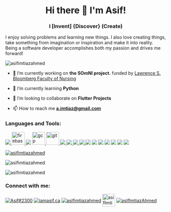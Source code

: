 <h1 align="center">Hi there 👋 I'm Asif!</h1>
<h3 align="center">I [Invent] {Discover} (Create)</h3>
<p> I enjoy solving problems and learning new things. I also love creating things, take something from imagination or inspiration and make it into reality. Being a software developer accomplishes both my passion and drives me forward!</p>

<p align="left"> <img src="https://komarev.com/ghpvc/?username=asifimtiazahmed&label=Profile%20views&color=0e75b6&style=flat" alt="asifimtiazahmed" /> </p>



- 🔭 I’m currently working on **the SOmNI project.** funded by <a href="https://bloomberg.nursing.utoronto.ca">Lawrence S. Bloomberg Faculty of Nursing</a>

- 🌱 I’m currently learning **Python**

- 👯 I’m looking to collaborate on **Flutter Projects**

- 📫 How to reach me **a.imtiaz@gmail.com**

<h3 align="left">Languages and Tools:</h3>
<p align="left"> 
    <a href="https://flutter.dev" target="_blank"> <img src="https://img.icons8.com/color/48/000000/flutter.png"/> </a>
  <a href="https://firebase.google.com/" target="_blank"> <img src="https://www.vectorlogo.zone/logos/firebase/firebase-icon.svg" alt="firebase" width="40" height="40"/> </a> 
  <a href="https://aws.amazon.com/" target="_blank"> <img src="https://img.icons8.com/color/48/DEDEDE/amazon-web-services.png"/></a>
  <a href="https://cloud.google.com" target="_blank"> <img src="https://www.vectorlogo.zone/logos/google_cloud/google_cloud-icon.svg" alt="gcp" width="40" height="40"/> </a> <a href="https://git-scm.com/" target="_blank"> <img src="https://www.vectorlogo.zone/logos/git-scm/git-scm-icon.svg" alt="git" width="40" height="40"/> </a> <a href="https://www.w3.org/html/" target="_blank">   <a href="https://www.javascript.com/" target="_blank"><img src="https://img.icons8.com/color/48/000000/javascript.png"/> </a> <a href="https://developer.mozilla.org/en-US/docs/Web/HTML" target="_blank"><img src="https://img.icons8.com/color/48/000000/html-5--v2.png"/> </a> <a href="https://www.python.org/" target="_blank"> <img src="https://img.icons8.com/color/48/000000/python.png"/> </a> <a href="https://visualstudio.microsoft.com/" target="_blank"> <img src="https://img.icons8.com/color/48/000000/visual-studio-code-insides.png"/> </a> <a href="https://www.android.com" target="_blank"> <img src="https://img.icons8.com/fluent/48/000000/android.png"/></a>  <a href="https://dart.dev/" target="_blank"> <img src="https://img.icons8.com/color/48/000000/dart.png"/></a> <a href="https://ubuntu.com/" target="_blank"><img src="https://img.icons8.com/color/48/000000/linux.png"/></a> <a href="https://www.w3schools.com/cpp/" target="_blank"> <img src="https://img.icons8.com/color/48/000000/c-plus-plus-logo.png"/></a> <a href="https://www.arduino.cc/" target="_blank"> <img src="https://img.icons8.com/fluent/48/000000/arduino.png"/></a> <a href="https://graphql.org/" target="_blank"> <img src="https://img.icons8.com/color/48/000000/graphql.png"/></a> <a href="https://developer.apple.com/xcode/" target="_blank"> <img src="https://img.icons8.com/color/48/000000/xcode.png"/></a></p>


<p align="left"> <a href="https://github.com/ryo-ma/github-profile-trophy"><img src="https://github-profile-trophy.vercel.app/?username=asifimtiazahmed" alt="asifimtiazahmed" /></a> 
</p>  

<p align="left"> 
    <img align="left" src="https://github-readme-stats.vercel.app/api?username=asifimtiazahmed&show_icons=true&locale=en" alt="asifimtiazahmed" />
</p>
<br>
<p align="left"> 
 <img src="https://github-readme-stats.vercel.app/api/top-langs?username=asifimtiazahmed&show_icons=true&locale=en&layout=compact" alt="asifimtiazahmed" /> 
</p>

<h3 align="left">Connect with me:</h3>
<p align="left">
<a href="https://discord.gg/Asif#2300" target="_blank"><img align="center" src="https://img.icons8.com/ultraviolet/48/000000/discord--v1.png" alt="Asif#2300"/></a>
<a href="https://www.iamasif.ca" target="_blank"><img align="center" src="https://img.icons8.com/pastel-glyph/48/26e07f/website--v1.png" alt="iamasif.ca"/></a>
<a href="https://www.linkedin.com/in/asif-i-ahmed" target="_blank"><img align="center" src="https://img.icons8.com/fluent/48/000000/linkedin.png" alt="asifimtiazahmed"/></a>
<a href="https://www.instagram.com/asif_imtiaz_ahmed" target="blank"><img align="center" src="https://img.icons8.com/office/48/000000/instagram-new.png" alt="asifImtiazAhmed" height="40" width="40" /></a>
  <a href="https://twitter.com/AsifImtiazAhmed" target="_blank"><img align="center" src="https://img.icons8.com/fluent/48/000000/twitter.png" alt="asifImtiazAhmed"/></a>
</p>




  
  
  
  
